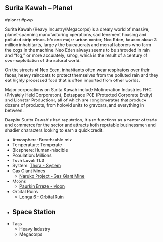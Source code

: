 ## Surita Kawah &ndash; Planet

#planet #pwp

Surita Kawah (Heavy Industry/Megacorps) is a dreary world of massive, planet-spanning manufacturing operations, sad tenement housing and polluted strip mines. It's one major urban center, Neo Eden, houses about 3 million inhabitants, largely the bureaucrats and menial laborers who form the cogs in the machine. Neo Eden always seems to be shrouded in rain and “fog,” or more accurately, smog, which is the result of a century of over-exploitation of the natural world.

On the streets of Neo Eden, inhabitants often wear respirators over their faces, heavy raincoats to protect themselves from the polluted rain and they eat highly processed food that is often imported from other worlds.

Major corporations on Surita Kawah include Motinovation Industries PHC (Privately Held Corporation), Betaspace PCE (Protected Corporate Entity) and Lionstar Productions, all of which are conglomerates that produce dozens of products, from holovid units to gravcars, and everything in between.

Despite Surita Kawah's bad reputation, it also functions as a center of trade and commerce for the sector and attracts both reputable businessmen and shadier characters looking to earn a quick credit.

- Atmosphere: Breatheable mix
- Temperature: Temperate
- Biosphere: Human-miscible
- Population: Millions
- Tech Level: TL3
- System: [Thora - System](Thora%20-%20System.md)
- Gas Giant Mines
	- [Naruko Project - Gas Giant Mine](Naruko%20Project%20-%20Gas%20Giant%20Mine.md)
- Moons
   - [Paurkin Erreze - Moon](Paurkin%20Erreze%20-%20Moon.md)
- Orbital Ruins
	- [Longa 6 - Orbital Ruin](Longa%206%20-%20Orbital%20Ruin.md)
- Space Station
   - 
- Tags
   - Heavy Industry
   - Megacorps

